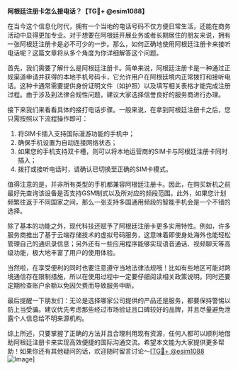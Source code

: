 **阿根廷注册卡怎么接电话？【TG💪+ @esim1088】**

在当今这个信息化时代，拥有一个当地的电话号码不仅方便日常生活，还能在商务活动中显得更加专业。对于想要在阿根廷开展业务或者长期居住的朋友来说，拥有一张阿根廷注册卡是必不可少的一步。那么，如何正确地使用阿根廷注册卡来接听电话呢？这篇文章将从多个角度为你详细解答这个问题。

首先，我们需要了解什么是阿根廷注册卡。简单来说，阿根廷注册卡是一种通过正规渠道申请并获得的本地手机号码卡，它允许用户在阿根廷境内正常拨打和接听电话。这种卡通常需要提供身份证明文件（如护照）以及填写相关表格才能完成注册过程。由于涉及到法律合规性问题，建议大家选择信誉良好的服务商进行办理。

接下来我们来看看具体的接打电话步骤。一般来说，在拿到阿根廷注册卡之后，您只需按照以下流程操作即可：
1. 将SIM卡插入支持国际漫游功能的手机中；
2. 确保手机设置为自动连接网络状态；
3. 如果您的手机支持双卡槽，则可以将本地运营商的SIM卡与阿根廷注册卡同时插入；
4. 拨打或接听电话时，请确认已切换至正确的SIM卡模式。

值得注意的是，并非所有类型的手机都兼容阿根廷注册卡。因此，在购买新机之前最好先查询该设备是否支持GSM制式以及所对应的频段范围。此外，如果您计划频繁往返于不同国家之间，那么一张支持多国通用频段的智能手机会是一个不错的选择。

除了基本的功能之外，现代科技还赋予了阿根廷注册卡更多实用特性。例如，许多服务商推出了基于云端存储技术的虚拟号码服务，这意味着即使身处海外也能轻松管理自己的通讯录信息；另外还有一些应用程序能够实现语音通话、视频聊天等高级功能，极大地丰富了用户的使用体验。

当然啦，在享受便利的同时也要注意遵守当地法律法规哦！比如有些地区可能对跨境通信存在限制措施，所以在使用过程中一定要仔细阅读相关政策说明。同时还要定期检查账户余额以免因欠费而导致服务中断。

最后提醒一下朋友们：无论是选择哪家公司提供的产品还是服务，都要保持警惕以防上当受骗。建议优先考虑那些经过市场验证且口碑较好的品牌，并且尽量避免泄露个人信息给不明来源机构。

综上所述，只要掌握了正确的方法并且合理利用现有资源，任何人都可以顺利地借助阿根廷注册卡来实现高效便捷的国际沟通交流。希望本文能为大家提供更多帮助！如果你还有其他疑问的话，欢迎随时留言讨论～[[TG💪+ @esim1088](https://t.me/s/esim1088) ![Image](https://i.postimg.cc/4NQfJmqS/Snipaste-2025-05-13-00-14-12.png)]